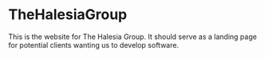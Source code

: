 # TheHalesiaGroup

This is the website for The Halesia Group. It should serve as a landing page for potential clients wanting us to develop software.
